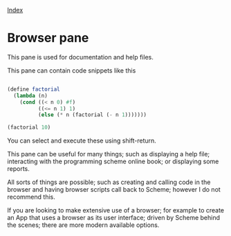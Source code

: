  [Index](Readme.html)  

# Browser pane

This pane is used for documentation and help files.

This pane can contain code snippets like this

```Scheme

(define factorial
  (lambda (n)
 	(cond ((< n 0) #f)
          ((<= n 1) 1)
          (else (* n (factorial (- n 1)))))))

(factorial 10)

```



You can select and execute these using shift-return.

This pane can be useful for many things; such as displaying a help file; interacting with the programming scheme online book; or displaying some reports.  

All sorts of things are possible; such as creating and calling code in the browser and having browser scripts call back to Scheme; however I do not recommend this.

If you are looking to make extensive use of a browser; for example to create an App that uses a browser as its user interface; driven by Scheme behind the scenes;  there are more modern available options.



